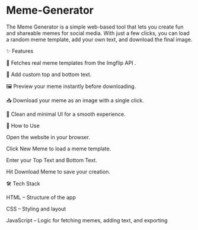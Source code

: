 # Meme-Generator
The Meme Generator is a simple web-based tool that lets you create fun and shareable memes for social media. With just a few clicks, you can load a random meme template, add your own text, and download the final image.

✨ Features

🎲 Fetches real meme templates from the Imgflip API
.

📝 Add custom top and bottom text.

🖼️ Preview your meme instantly before downloading.

📥 Download your meme as an image with a single click.

🎨 Clean and minimal UI for a smooth experience.

🚀 How to Use

Open the website in your browser.

Click New Meme to load a meme template.

Enter your Top Text and Bottom Text.

Hit Download Meme to save your creation.

🛠️ Tech Stack

HTML – Structure of the app

CSS – Styling and layout

JavaScript – Logic for fetching memes, adding text, and exporting
